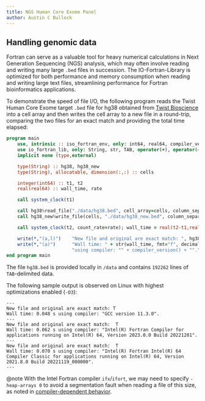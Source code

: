 ```yaml
---
title: NGS Human Core Exome Panel
author: Austin C Bullock
---
```


## Handling genomic data

Fortran can serve as a valuable tool for heavy numerical calculations
in Next Generation Sequencing (NGS) analysis, which may often involve
reading and writing many large `.bed` files in succession. The
IO-Fortran-Library is optimized for both performance and memory
consumption when reading and writing large text files, streamlining
performance for Fortran bioinformatics applications.

To demonstrate the speed of file I/O, the following program reads the
Twist Human Core Exome target `.bed` file for hg38 obtained from
[Twist Bioscience](https://www.twistbioscience.com/resources/data-files/ngs-human-core-exome-panel-bed-file)
into a cell array and then writes the cell array to a new file in a
round-trip, comparing the two files for an exact match and providing
the total time elapsed:

```fortran
program main
    use, intrinsic :: iso_fortran_env, only: int64, real64, compiler_version
    use io_fortran_lib, only: String, str, TAB, operator(+), operator(==)
    implicit none (type,external)

    type(String) :: hg38, hg38_new
    type(String), allocatable, dimension(:,:) :: cells

    integer(int64) :: t1, t2
    real(real64) :: wall_time, rate

    call system_clock(t1)

    call hg38%read_file("./data/hg38.bed", cell_array=cells, column_separator=TAB)
    call hg38_new%write_file(cells, "./data/hg38_new.bed", column_separator=TAB)

    call system_clock(t2, count_rate=rate); wall_time = real(t2-t1,real64)/rate

    write(*,"(a,l)")    "New file and original are exact match: ", hg38_new == hg38
    write(*,"(a)")      "Wall time: " + str(wall_time, fmt="f", decimals=3) + " s " + &
                        "using compiler: "" + compiler_version() + ""."
end program main
```

The file `hg38.bed` is provided locally in `/data` and contains
`192262` lines of `TAB`-delimited data.

The following sample output is observed on Linux with highest
optimizations enabled (`-O3`):

```text
---
New file and original are exact match: T
Wall time: 0.048 s using compiler: "GCC version 11.3.0".
---
New file and original are exact match:  T
Wall time: 0.062 s using compiler: "Intel(R) Fortran Compiler for applications running on Intel(R) 64, Version 2023.0.0 Build 20221201".
---
New file and original are exact match:  T
Wall time: 0.070 s using compiler: "Intel(R) Fortran Intel(R) 64 Compiler Classic for applications running on Intel(R) 64, Version 2021.8.0 Build 20221119_000000".
---
```

@note With the Intel Fortran compiler `ifx`/`ifort`, we may need to
specify `-heap-arrays 0` to avoid a segmentation fault when reading a
file of this size, as noted in
[compiler-dependent behavior](../UserInfo/compilers.html).
